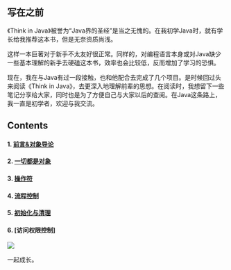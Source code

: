 ## 写在之前
《Think in Java》被誉为“Java界的圣经”是当之无愧的。在我初学Java时，就有学长给我推荐这本书，但是无奈资质尚浅。

这样一本巨著对于新手不太友好很正常。同样的，对编程语言本身或对Java缺少一些基本理解的新手去硬磕这本书，效率也会比较低，反而增加了学习的恐惧。

现在，我在与Java有过一段接触，也和他配合去完成了几个项目。是时候回过头来阅读《Think in Java》，去更深入地理解前辈的思想。在阅读时，我想留下一些笔记分享给大家，同时也是为了方便自己与大家以后的查阅。在Java这条路上，我一直是初学者，欢迎与我交流。

## Contents
#### 1. [前言&对象导论](https://github.com/CasualJi/read-think-in-java/blob/master/%E5%89%8D%E8%A8%80%26%E5%AF%B9%E8%B1%A1%E5%AF%BC%E8%AE%BA.md)
#### 2. [一切都是对象](https://github.com/CasualJi/read-think-in-java/blob/master/%E4%B8%80%E5%88%87%E9%83%BD%E6%98%AF%E5%AF%B9%E8%B1%A1.md)
#### 3. [操作符](https://github.com/CasualJi/read-think-in-java/blob/master/%E6%93%8D%E4%BD%9C%E7%AC%A6.md)
#### 4. [流程控制](https://github.com/CasualJi/read-think-in-java/blob/master/%E6%B5%81%E7%A8%8B%E6%8E%A7%E5%88%B6.md)
#### 5. [初始化与清理](https://github.com/CasualJi/read-think-in-java/blob/master/%E5%88%9D%E5%A7%8B%E5%8C%96%E4%B8%8E%E6%B8%85%E7%90%86.md)
#### 6. [访问权限控制]


![](https://upload-images.jianshu.io/upload_images/5889935-a9e34752d8b11a8c.jpg?imageMogr2/auto-orient/strip%7CimageView2/2/w/1240)

一起成长。